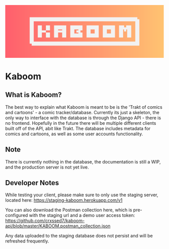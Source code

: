 ![Header](/brand%20assets/KABOOM.png)
<h1><b>Kaboom</b></h1>

## What is Kaboom?
The best way to explain what Kaboom is meant to be is the 'Trakt of comics and cartoons' - a comic tracker/database. Currently its just a skeleton, the only way to interface with the database is through the Django API - there is no frontend. Hopefully in the future there will be multiple different clients built off of the API, abit like Trakt. The database includes metadata for comics and cartoons, as well as some user accounts functionality.

## Note
There is currently nothing in the database, the documentation is still a WIP, and the production server is not yet live.

## Developer Notes

While testing your client, please make sure to only use the staging server, located here: https://staging-kaboom.herokuapp.com/v1

You can also download the Postman collection here, which is pre-configured with the staging url and a demo user access token: https://github.com/crxssed7/kaboom-api/blob/master/KABOOM.postman_collection.json

Any data uploaded to the staging database does not persist and will be refreshed frequently.
